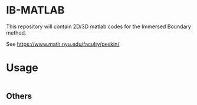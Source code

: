 # IB-MATLAB

This repository will contain 2D/3D matlab codes for the Immersed Boundary method.

See https://www.math.nyu.edu/faculty/peskin/


# Usage

```
```

## Others
